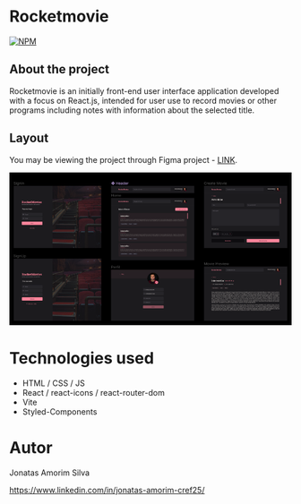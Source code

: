 # Rocketmovie

[![NPM](https://img.shields.io/npm/l/react)](https://github.com/JonatasAS/rocketmovies/blob/main/LICENSE.md) 

## About the project
Rocketmovie is an initially front-end user interface application developed with a focus on React.js, intended for user use to record movies or other 
programs including notes with information about the selected title.

## Layout 
You may be viewing the project through Figma project - [LINK](https://www.figma.com/file/NZG1X8GVL5tkYhvctPzRqb/RocketMovies-(Copy)-(Copy)?t=Z8SHU9pjGpb3iX6O-0 "Figma website"). 

<p align="center">
  <img alt="rocketmovie" src="https://github.com/JonatasAS/assets/blob/main/rocketmovie.png">
</p>

# Technologies used 
- HTML / CSS / JS
- React / react-icons / react-router-dom
- Vite
- Styled-Components

# Autor

Jonatas Amorim Silva

https://www.linkedin.com/in/jonatas-amorim-cref25/
